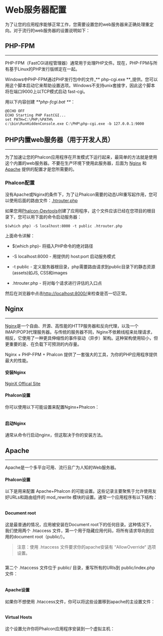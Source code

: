 # Web服务器配置

为了让您的应用程序能够正常工作，您需要设置您的web服务器来正确处理重定向。对于流行的web服务器的设置说明如下：

## PHP-FPM

---

PHP-FPM（FastCGI进程管理器）通常用于处理PHP文件。现在，PHP-FPM与所有基于Linux的PHP发行版绑定在一起。



Windows中PHP-FPM通过PHP发行包中的文件_** php-cgi.exe **_提供。您可以用这个脚本启动它来帮助设置选项。Windows不支持unix套接字，因此这个脚本将在端口9000上以TCP模式启动 fast-cgi。



用以下内容创建 _**php-fcgi.bat **_：

```
@ECHO OFF
ECHO Starting PHP FastCGI...
set PATH=C:\PHP;%PATH%
c:\bin\RunHiddenConsole.exe C:\PHP\php-cgi.exe -b 127.0.0.1:9000
```

## PHP内置web服务器（用于开发人员）

---

为了加速让您的Phalcon应用程序在开发模式下运行起来，最简单的方法就是使用这个内置的web服务器。不要在生产环境下使用此服务器，后面为 [Nginx](https://docs.phalconphp.com/zh/3.2/webserver-setup#nginx) 和 [Apache](https://docs.phalconphp.com/zh/3.2/webserver-setup#apache) 提供的配置才是您所需要的。

### Phalcon配置

没有Apache或Nginx的条件下，为了让Phalcon需要的动态URI重写起作用，您可以使用后面的路由文件：[.htrouter.php](https://github.com/phalcon/phalcon-devtools/blob/master/templates/.htrouter.php)

如果您用[Phalcon-Devtools](https://docs.phalconphp.com/en/3.2/devtools-installation)创建了应用程序，这个文件应该已经在您项目的根目录下，您可以用下面的命令启动服务器：

```
$(which php) -S localhost:8000 -t public .htrouter.php
```

上面命令详解：

* $\(which php\)- 将插入PHP命令的绝对路径

* -S localhost:8000 - 用提供的 host:port 启动服务模式

* -t public - 定义服务器根目录，php需要路由请求到public目录下的静态资源\(assets\)如JS, CSS和images

* .htrouter.php - 将对每个请求进行评估的入口点

然后在浏览器中点击[http://localhost:8000/](http://localhost:8000/)来检查是否一切正常。

## Nginx

---

[Nginx](http://wiki.nginx.org/Main)是一个自由、开源、高性能的HTTP服务器和反向代理，以及一个IMAP/POP3代理服务器。与传统的服务器不同，Nginx不依赖线程来处理请求，相反，它使用了一种更具伸缩性的事件驱动（异步）架构。这种架构使用较小，但更重要的是、在负载下可预测的内存量。



Nginx + PHP-FPM + Phalcon 提供了一套强大的工具，为你的PHP应用程序提供最大的性能。

#### 安装Nginx

[NginX Offical Site](https://www.nginx.com/resources/wiki/start/topics/tutorials/install/)

#### Phalcon设置

你可以使用以下可能设置来配置Nginx+Phalcon：

```

```

#### 启动Nginx

通常从命令行启动nginx，但这取决于你的安装方法。

## Apache

---

Apache是一个多平台可用、流行且广为人知的Web服务器。

#### Phalcon设置

以下是用来配置 Apache+Phalcon 的可能设置。这些记录主要聚焦于允许使用友好URLs和路由组件的 mod\_rewrite 模块的设置。通常一个应用程序有以下结构：

```

```

#### Document root

这是最普通的情况，应用被安装在Document root下的任何目录。这种情况下，我们使用两个 .htaccess 文件，第一个用于隐藏应用代码，将所有请求导向到应用的document root（public/）。

> 注意：使用 .htaccess 文件要求你的apache安装有 “AllowOverride“ 选项设置。

```

```

第二个 .htaccess 文件位于 public/ 目录，重写所有的URIs到 public/index.php 文件：

```

```

#### Apache设置

如果你不想使用 .htaccess文件，你可以将这些设置移到apache的主设置文件：

```

```

#### Virtual Hosts

这个设置允许你将Phalcon应用程序安装到一个虚拟主机：

```

```



